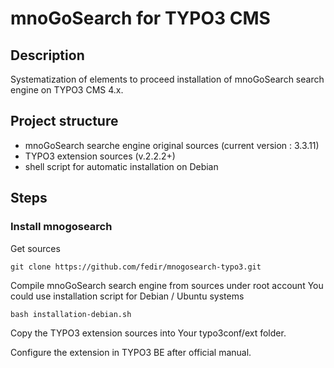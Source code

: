 # mnoGoSearch for TYPO3 CMS #

## Description ##

Systematization of elements to proceed installation of mnoGoSearch search engine on TYPO3 CMS 4.x.

## Project structure ##

* mnoGoSearch searche engine original sources (current version : 3.3.11)
* TYPO3 extension sources (v.2.2.2+)
* shell script for automatic installation on Debian

## Steps ##

### Install mnogosearch

Get sources

    git clone https://github.com/fedir/mnogosearch-typo3.git

Compile mnoGoSearch search engine from sources under root account 
You could use installation script for Debian / Ubuntu systems

    bash installation-debian.sh
    
Copy the TYPO3 extension sources into Your typo3conf/ext folder.

Configure the extension in TYPO3 BE after official manual.
